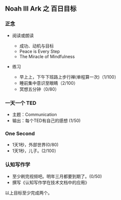 ## Noah III Ark 之 百日目标

### 正念
+ 阅读或朗读
    - 成功、动机与目标
    - Peace is Every Step
    - The Miracle of Mindfulness
    
+ 练习
    - 早上上，下午下班路上步行禅(单程算一次)（1/100）
    - 睡前集中意识至眼睛（2/100）
    - 冥想五分钟（0/80）

### 一天一个 TED
- 主题：Communication
- 输出：每个TED有自己的感想
(1/50)

### One Second
- 1天1秒，外部世界(0/80)
- 1天1秒，儿子。(2/100）

### 认知写作学
- 至少刷完视频吧。明年三月都要到期了。(0/50)
- 撰写《认知写作学在技术文档中的应用》

以上目标至少完成两个。

